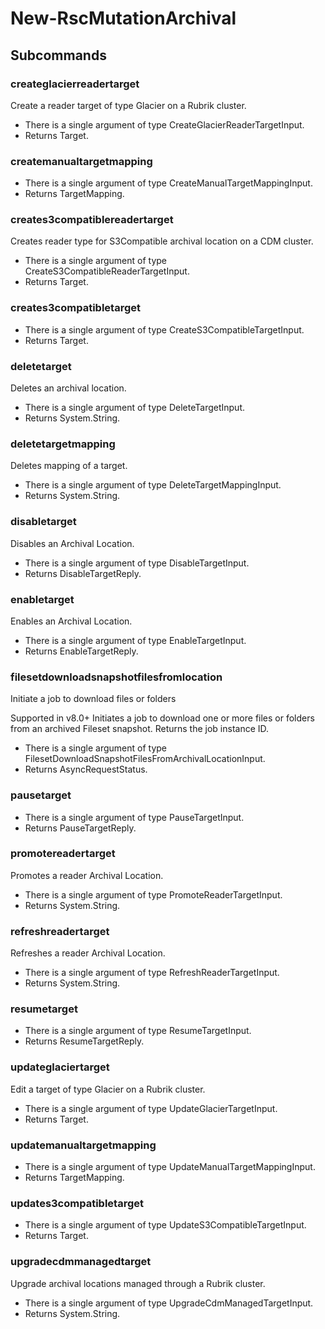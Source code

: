 # New-RscMutationArchival
## Subcommands
### createglacierreadertarget
Create a reader target of type Glacier on a Rubrik cluster.

- There is a single argument of type CreateGlacierReaderTargetInput.
- Returns Target.
### createmanualtargetmapping
- There is a single argument of type CreateManualTargetMappingInput.
- Returns TargetMapping.
### creates3compatiblereadertarget
Creates reader type for S3Compatible archival location on a CDM cluster.

- There is a single argument of type CreateS3CompatibleReaderTargetInput.
- Returns Target.
### creates3compatibletarget
- There is a single argument of type CreateS3CompatibleTargetInput.
- Returns Target.
### deletetarget
Deletes an archival location.

- There is a single argument of type DeleteTargetInput.
- Returns System.String.
### deletetargetmapping
Deletes mapping of a target.

- There is a single argument of type DeleteTargetMappingInput.
- Returns System.String.
### disabletarget
Disables an Archival Location.

- There is a single argument of type DisableTargetInput.
- Returns DisableTargetReply.
### enabletarget
Enables an Archival Location.

- There is a single argument of type EnableTargetInput.
- Returns EnableTargetReply.
### filesetdownloadsnapshotfilesfromlocation
Initiate a job to download files or folders

Supported in v8.0+
Initiates a job to download one or more files or folders from an archived Fileset snapshot. Returns the job instance ID.

- There is a single argument of type FilesetDownloadSnapshotFilesFromArchivalLocationInput.
- Returns AsyncRequestStatus.
### pausetarget
- There is a single argument of type PauseTargetInput.
- Returns PauseTargetReply.
### promotereadertarget
Promotes a reader Archival Location.

- There is a single argument of type PromoteReaderTargetInput.
- Returns System.String.
### refreshreadertarget
Refreshes a reader Archival Location.

- There is a single argument of type RefreshReaderTargetInput.
- Returns System.String.
### resumetarget
- There is a single argument of type ResumeTargetInput.
- Returns ResumeTargetReply.
### updateglaciertarget
Edit a target of type Glacier on a Rubrik cluster.

- There is a single argument of type UpdateGlacierTargetInput.
- Returns Target.
### updatemanualtargetmapping
- There is a single argument of type UpdateManualTargetMappingInput.
- Returns TargetMapping.
### updates3compatibletarget
- There is a single argument of type UpdateS3CompatibleTargetInput.
- Returns Target.
### upgradecdmmanagedtarget
Upgrade archival locations managed through a Rubrik cluster.

- There is a single argument of type UpgradeCdmManagedTargetInput.
- Returns System.String.
